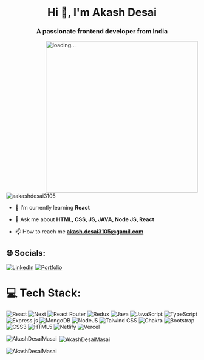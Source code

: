 
<h1 align="center">Hi 👋, I'm Akash Desai</h1>
<h3 align="center">A passionate frontend developer from India</h3>

<img align="right" width="400" src="https://user-images.githubusercontent.com/55389276/140866485-8fb1c876-9a8f-4d6a-98dc-08c4981eaf70.gif" alt="loading...">

<p align="left"> <img src="https://komarev.com/ghpvc/?username=aakashdesai3105&label=Profile%20views&color=0e75b6&style=flat" alt="aakashdesai3105" /> 
</p>

- 🌱 I’m currently learning **React**

- 💬 Ask me about **HTML, CSS, JS, JAVA, Node JS, React**

- 📫 How to reach me **akash.desai3105@gamil.com**

## 🌐 Socials:
[![LinkedIn](https://img.shields.io/badge/LinkedIn-%230077B5.svg?logo=linkedin&logoColor=white)](https://www.linkedin.com/in/inakashdesai/) 
[![Portfolio](https://img.shields.io/badge/Portfolio-8A2BE2)](https://akashdesaimasai.github.io)

# 💻 Tech Stack:
![React](https://img.shields.io/badge/React-%2320232a.svg?style=flat-square&logo=react&logoColor=%2361DAFB) 
![Next](https://img.shields.io/badge/next.js-000000?style=flat-square&logo=nextdotjs&logoColor=white) 
![React Router](https://img.shields.io/badge/React_Router-CA4245?style=flat-square&logo=react-router&logoColor=white) 
![Redux](https://img.shields.io/badge/redux-%23593d88.svg?style=flat-square&logo=redux&logoColor=white) 
![Java](https://img.shields.io/badge/java-%23ED8B00.svg?style=flat-square&logo=java&logoColor=white) 
![JavaScript](https://img.shields.io/badge/javascript-%23323330.svg?style=flat-square&logo=javascript&logoColor=%23F7DF1E) 
![TypeScript](https://img.shields.io/badge/TypeScript-%230077B5.svg?style=flat-square&logo=Typescript&logoColor=white) 
![Express.js](https://img.shields.io/badge/express.js-%23404d59.svg?style=flat-square&logo=express&logoColor=%2361DAFB) 
![MongoDB](https://img.shields.io/badge/MongoDB-%234ea94b.svg?style=flat-square&logo=mongodb&logoColor=white)
![NodeJS](https://img.shields.io/badge/node.js-6DA55F?style=flat-square&logo=node.js&logoColor=white) 
![Taiwind CSS](https://img.shields.io/badge/Tailwind-%23008080.svg?style=flat-square&logo=Tailwindcss&logoColor=white) 
![Chakra](https://img.shields.io/badge/chakra-%234ED1C5.svg?style=flat-square&logo=chakraui&logoColor=white) 
![Bootstrap](https://img.shields.io/badge/bootstrap-%23563D7C.svg?style=flat-square&logo=bootstrap&logoColor=white) 
![CSS3](https://img.shields.io/badge/css3-%231572B6.svg?style=flat-square&logo=css3&logoColor=white) 
![HTML5](https://img.shields.io/badge/html5-%23E34F26.svg?style=flat-square&logo=html5&logoColor=white) 
![Netlify](https://img.shields.io/badge/netlify-%23000000.svg?style=flat-square&logo=netlify&logoColor=#00C7B7) 
![Vercel](https://img.shields.io/badge/vercel-%23000000.svg?style=flat-square&logo=vercel&logoColor=white) 

<p><img align="left" src="https://github-readme-stats.vercel.app/api/top-langs?username=AkashDesaiMasai&show_icons=true&locale=en&layout=compact" alt="AkashDesaiMasai" /></p>

<p>&nbsp;<img align="center" src="https://github-readme-stats.vercel.app/api?username=AkashDesaiMasai&show_icons=true&locale=en" alt="AkashDesaiMasai" /></p>

<p><img align="center" src="https://github-readme-streak-stats.herokuapp.com/?user=AkashDesaiMasai&show_icons=true" alt="AkashDesaiMasai" /></p>


